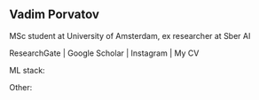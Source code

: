 ## Vadim Porvatov

MSc student at University of Amsterdam, ex researcher at Sber AI

ResearchGate | Google Scholar | Instagram | My CV

ML stack:

Other:

